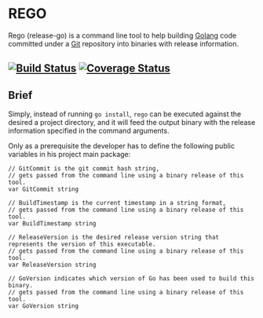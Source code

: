 REGO
===
Rego (release-go) is a command line tool to help building [Golang](https://golang.org) code committed under a [Git](https://git-scm.com/) repository into binaries with release information.

[![Build Status](https://travis-ci.org/adzr/rego.svg?branch=master)](https://travis-ci.org/adzr/rego)
[![Coverage Status](https://coveralls.io/repos/github/adzr/rego/badge.svg?branch=master)](https://coveralls.io/github/adzr/rego?branch=master)
---

Brief
-----
Simply, instead of running `go install`, `rego` can be executed against the desired a project directory, and it will feed the output binary with the release information specified in the command arguments.

Only as a prerequisite the developer has to define the following public variables in his project main package:

```golang
// GitCommit is the git commit hash string,
// gets passed from the command line using a binary release of this tool.
var GitCommit string

// BuildTimestamp is the current timestamp in a string format,
// gets passed from the command line using a binary release of this tool.
var BuildTimestamp string

// ReleaseVersion is the desired release version string that represents the version of this executable.
// gets passed from the command line using a binary release of this tool.
var ReleaseVersion string

// GoVersion indicates which version of Go has been used to build this binary.
// gets passed from the command line using a binary release of this tool.
var GoVersion string

```
